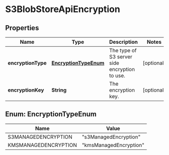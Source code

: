 
# S3BlobStoreApiEncryption

## Properties
Name | Type | Description | Notes
------------ | ------------- | ------------- | -------------
**encryptionType** | [**EncryptionTypeEnum**](#EncryptionTypeEnum) | The type of S3 server side encryption to use. |  [optional]
**encryptionKey** | **String** | The encryption key. |  [optional]


<a name="EncryptionTypeEnum"></a>
## Enum: EncryptionTypeEnum
Name | Value
---- | -----
S3MANAGEDENCRYPTION | &quot;s3ManagedEncryption&quot;
KMSMANAGEDENCRYPTION | &quot;kmsManagedEncryption&quot;



